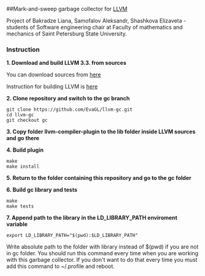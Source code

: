 ##Mark-and-sweep garbage collector for [LLVM](http://llvm.org/)

Project of Bakradze Liana, Samofalov Aleksandr, Shashkova Elizaveta - students of Software engineering chair at Faculty of mathematics and mechanics of Saint Petersburg State University.



### Instruction
**1. Download and build LLVM 3.3. from sources**

You can download sources from [here](http://llvm.org/releases/download.html#3.3)

Instruction for building LLVM is [here](http://llvm.org/docs/GettingStarted.html)

**2. Clone repository and switch to the gc branch**

    git clone https://github.com/EvaGL/llvm-gc.git
    cd llvm-gc
    git checkout gc
    
**3. Copy folder llvm-compiler-plugin to the lib folder inside LLVM sources and go there**

**4. Build plugin**

    make
    make install

**5. Return to the folder containing this repository and go to the gc folder**

**6. Build gc library and tests**

    make
    make tests

**7. Append path to the library in the LD_LIBRARY_PATH enviroment variable**

    export LD_LIBRARY_PATH="$(pwd):$LD_LIBRARY_PATH" 
Write absolute path to the folder with library instead of $(pwd) if you are not in gc folder.
You should run this command every time when you are working with this garbage collector.
If you don't want to do that every time you must add this command to ~/.profile and reboot.
